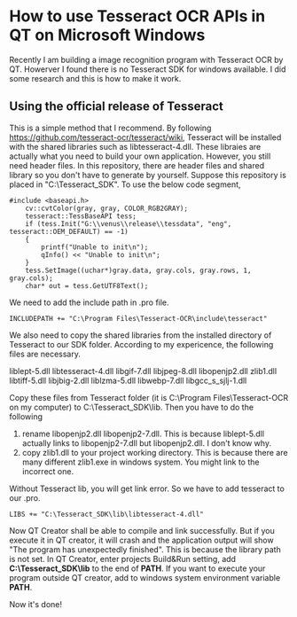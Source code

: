 # How to use Tesseract OCR APIs in QT on Microsoft Windows
Recently I am building a image recognition program with Tesseract OCR by QT. Howerver I found there is no Tesseract SDK for windows available. I did some research and this is how to make it work.

## Using the official release of Tesseract 
This is a simple method that I recommend. By following https://github.com/tesseract-ocr/tesseract/wiki, Tesseract will be installed with the shared libraries such as libtesseract-4.dll. These libraies are actually what you need to build your own application.
However, you still need header files. In this repository, there are header files and shared library so you don't have to generate by yourself. Suppose this repository is placed in "C:\Tesseract_SDK". To use the below code segment, 

```
#include <baseapi.h>
    cv::cvtColor(gray, gray, COLOR_RGB2GRAY);
    tesseract::TessBaseAPI tess;
    if (tess.Init("G:\\venus\\release\\tessdata", "eng", tesseract::OEM_DEFAULT) == -1)
    {
        printf("Unable to init\n");
        qInfo() << "Unable to init\n";
    }
    tess.SetImage((uchar*)gray.data, gray.cols, gray.rows, 1, gray.cols);
    char* out = tess.GetUTF8Text();
````
We need to add the include path in .pro file.

```
INCLUDEPATH += "C:\Program Files\Tesseract-OCR\include\tesseract"
```

We also need to copy the shared libraries from the installed directory of Tesseract to our SDK folder.
According to my expericence, the following files are necessary.

liblept-5.dll
libtesseract-4.dll
libgif-7.dll
libjpeg-8.dll
libopenjp2.dll
zlib1.dll
libtiff-5.dll
libjbig-2.dll
liblzma-5.dll
libwebp-7.dll
libgcc_s_sjlj-1.dll

Copy these files from Tesseract folder (it is C:\Program Files\Tesseract-OCR on my computer) to C:\Tesseract_SDK\lib.
Then you have to do the following
1. rename libopenjp2.dll libopenjp2-7.dll. This is because liblept-5.dll actually links to libopenjp2-7.dll but libopenjp2.dll. I don't know why.
2. copy zlib1.dll to your project working directory. This is because there are many different zlib1.exe in windows system. You might link to the incorrect one. 

Without Tesseract lib, you will get link error. So we have to add tesseract to our .pro.
```
LIBS += "C:\Tesseract_SDK\lib\libtesseract-4.dll"
```

Now QT Creator shall be able to compile and link successfully. 
But if you execute it in QT creator, it will crash and the application output will show "The program has unexpectedly finished". This is because the library path is not set. 
In QT Creator, enter projects Build&Run setting, add **C:\Tesseract_SDK\lib** to the end of **PATH**. If you want to execute your program outside QT creator, add to windows system environment variable **PATH**.

Now it's done!
